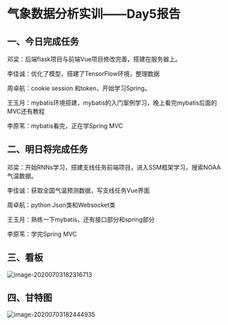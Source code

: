 # 气象数据分析实训——Day5报告

## 一、今日完成任务

邓梁：后端flask项目与前端Vue项目修改完善，搭建在服务器上。

李佳诚：优化了模型，搭建了TensorFlow环境，整理数据

周卓航：cookie session 和token，开始学习Spring。

王玉月：mybatis环境搭建，mybatis的入门案例学习，晚上看完mybatis后面的MVC还有教程

李原苇：mybatis看完，正在学Spring MVC

## 二、明日将完成任务

邓梁：开始RNNs学习，搭建支线任务前端项目，进入SSM框架学习，搜索NOAA气温数据。

李佳诚：获取全国气温预测数据，写支线任务Vue界面

周卓航：python Json类和Websocket类

王玉月：熟练一下mybatis，还有接口部分和spring部分

李原苇：学完Spring MVC

## 三、看板

![image-20200703182316713](http://image.hihia.top/Screenshot/20200703182318.png)

## 四、甘特图

![image-20200703182444935](http://image.hihia.top/Screenshot/20200703182446.png)